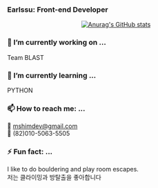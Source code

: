 ### Earlssu: Front-end Developer

<div align="center">

[![Anurag's GitHub stats](https://github-readme-stats.vercel.app/api?username=Earlssu)](https://github.com/anuraghazra/github-readme-stats)

</div>

### 🔭 I’m currently working on ...
Team BLAST

### 🌱 I’m currently learning ...
PYTHON

### 📫 How to reach me: ...
📧 mshimdev@gmail.com <br/>
📱 (82)010-5063-5505

### ⚡ Fun fact: ...
I like to do bouldering and play room escapes. <br/>
저는 클라이밍과 방탈출을 좋아합니다

<!--
**Earlssu/Earlssu** is a ✨ _special_ ✨ repository because its `README.md` (this file) appears on your GitHub profile.

Here are some ideas to get you started:

- 🔭 I’m currently working on ...
- 🌱 I’m currently learning ...
- 👯 I’m looking to collaborate on ...
- 🤔 I’m looking for help with ...
- 💬 Ask me about ...
- 📫 How to reach me: ...
- 😄 Pronouns: ...
- ⚡ Fun fact: ...
-->
